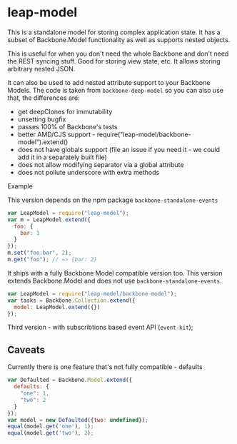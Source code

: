 # leap-model

This is a standalone model for storing complex application state.
It has a subset of Backbone.Model functionality as well as supports nested objects.

This is useful for when you don't need the whole Backbone and don't need the REST syncing stuff.
Good for storing view state, etc. It allows storing arbitrary nested JSON.

It can also be used to add nested attribute support to your Backbone Models.
The code is taken from `backbone-deep-model` so you can also use that, the differences are:

* get deepClones for immutability
* unsetting bugfix
* passes 100% of Backbone's tests
* better AMD/CJS support - require("leap-model/backbone-model").extend()
* does not have globals support (file an issue if you need it - we could add it in a separately built file)
* does not allow modifying separator via a global attribute
* does not pollute underscore with extra methods

Example

This version depends on the npm package `backbone-standalone-events`

```js
var LeapModel = require("leap-model");
var m = LeapModel.extend({
  foo: {
    bar: 1
  }
});
m.set("foo.bar", 2);
m.get("foo"); // => {bar: 2}
```


It ships with a fully Backbone Model compatible version too.
This version extends Backbone.Model and does not use `backbone-standalone-events`.

```js
var LeapModel = require("leap-model/backbone-model");
var tasks = Backbone.Collection.extend({
  model: LeapModel.extend({})
});
```

Third version - with subscribtions based event API (`event-kit`);

## Caveats

Currently there is one feature that's not fully compatible - defaults

```js
var Defaulted = Backbone.Model.extend({
  defaults: {
    "one": 1,
    "two": 2
  }
});
var model = new Defaulted({two: undefined});
equal(model.get('one'), 1);
equal(model.get('two'), 2);
```